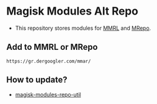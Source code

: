 # Magisk Modules Alt Repo
- This repository stores modules for [MMRL](https://github.com/DerGoogler/MMRL) and [MRepo](https://github.com/MRepoApp/MRepo.git).

## Add to MMRL or MRepo

```
https://gr.dergoogler.com/mmar/
```

## How to update?
- [magisk-modules-repo-util](https://github.com/Googlers-Repo/magisk-modules-repo-util.git)
